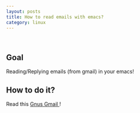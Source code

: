 ```yaml
---
layout: posts
title: How to read emails with emacs? 
category: linux
---
```


<br>
<h2> Goal </h2>
Reading/Replying emails (from gmail) in your emacs! 

<h2> How to do it? </h2>

Read this <a href="https://www.emacswiki.org/emacs/GnusGmail"> Gnus Gmail </a>!
